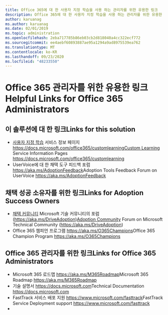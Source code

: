 ```yaml
---
title: Office 365에 대 한 사용자 지정 학습을 사용 하는 관리자를 위한 유용한 링크
description: Office 365에 대 한 사용자 지정 학습을 사용 하는 관리자를 위한 유용한 링크
author: karuanag
ms.author: karuanag
ms.date: 02/01/2019
ms.topic: administration
ms.openlocfilehash: 2eba717785b86eb03cb2d818040a4cc322ecf772
ms.sourcegitcommit: ee4aebf60893887ae95a1294a9ad8975539ea762
ms.translationtype: MT
ms.contentlocale: ko-KR
ms.lasthandoff: 09/23/2020
ms.locfileid: "48233550"
---
```

# <a name="helpful-links-for-office-365-administrators"></a><span data-ttu-id="dac3e-103">Office 365 관리자를 위한 유용한 링크</span><span class="sxs-lookup"><span data-stu-id="dac3e-103">Helpful Links for Office 365 Administrators</span></span>

## <a name="links-for-this-solution"></a><span data-ttu-id="dac3e-104">이 솔루션에 대 한 링크</span><span class="sxs-lookup"><span data-stu-id="dac3e-104">Links for this solution</span></span>

- <span data-ttu-id="dac3e-105">[사용자 지정 학습](https://docs.microsoft.com/office365/customlearning) 서비스 정보 페이지 https://docs.microsoft.com/office365/customlearning</span><span class="sxs-lookup"><span data-stu-id="dac3e-105">[Custom Learning](https://docs.microsoft.com/office365/customlearning) Service Information Pages https://docs.microsoft.com/office365/customlearning</span></span>
- <span data-ttu-id="dac3e-106">UserVoice에 대 한 채택 도구 피드백 포럼 https://aka.ms/AdoptionFeedback</span><span class="sxs-lookup"><span data-stu-id="dac3e-106">Adoption Tools Feedback Forum on UserVoice https://aka.ms/AdoptionFeedback</span></span> 

## <a name="links-for-adoption-success-owners"></a><span data-ttu-id="dac3e-107">채택 성공 소유자를 위한 링크</span><span class="sxs-lookup"><span data-stu-id="dac3e-107">Links for Adoption Success Owners</span></span>
- <span data-ttu-id="dac3e-108">[채택 커뮤니티](https://aka.ms/DriveAdoption) Microsoft 기술 커뮤니티의 포럼 (https://aka.ms/DriveAdoption)</span><span class="sxs-lookup"><span data-stu-id="dac3e-108">[Adoption Community](https://aka.ms/DriveAdoption) Forum on Microsoft Technical Community (https://aka.ms/DriveAdoption)</span></span>
- <span data-ttu-id="dac3e-109">Office 365 챔피언 프로그램 https://aka.ms/O365Champions</span><span class="sxs-lookup"><span data-stu-id="dac3e-109">Office 365 Champion Program https://aka.ms/O365Champions</span></span> 

## <a name="links-for-office-365-administrators"></a><span data-ttu-id="dac3e-110">Office 365 관리자를 위한 링크</span><span class="sxs-lookup"><span data-stu-id="dac3e-110">Links for Office 365 Administrators</span></span>
- <span data-ttu-id="dac3e-111">Microsoft 365 로드맵 https://aka.ms/M365Roadmap</span><span class="sxs-lookup"><span data-stu-id="dac3e-111">Microsoft 365 Roadmap https://aka.ms/M365Roadmap</span></span>
- <span data-ttu-id="dac3e-112">기술 설명서 https://docs.microsoft.com</span><span class="sxs-lookup"><span data-stu-id="dac3e-112">Technical Documentation https://docs.microsoft.com</span></span>
- <span data-ttu-id="dac3e-113">FastTrack 서비스 배포 지원 https://www.microsoft.com/fasttrack</span><span class="sxs-lookup"><span data-stu-id="dac3e-113">FastTrack Service Deployment support https://www.microsoft.com/fasttrack</span></span>
- 
